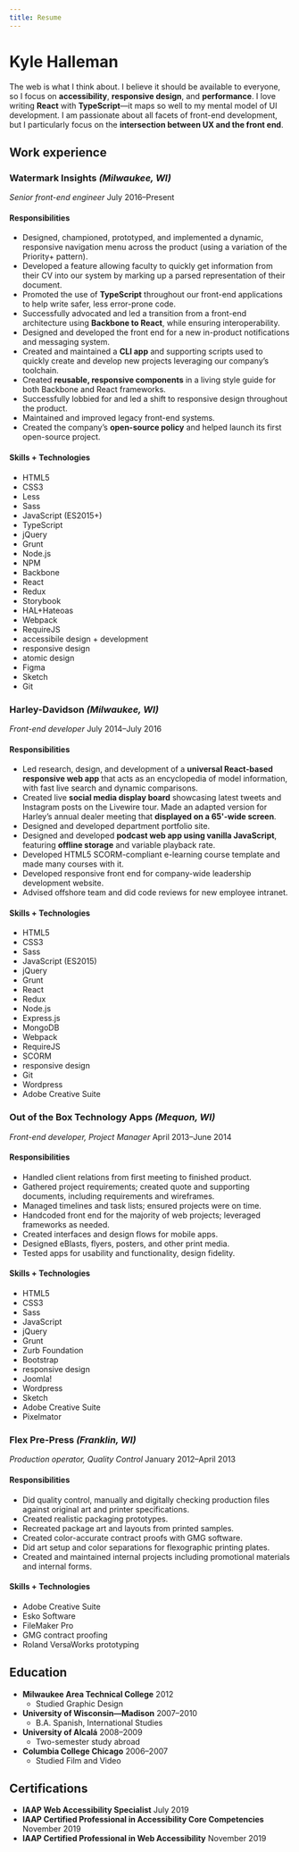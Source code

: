 ```yaml
---
title: Resume
---
```


# Kyle Halleman

The web is what I think about. I believe it should be available to everyone, so I focus on **accessibility**, **responsive design**, and **performance**. I love writing **React** with **TypeScript**—it maps so well to my mental model of UI development. I am passionate about all facets of front-end development, but I particularly focus on the **intersection between UX and the front end**.

## Work experience

<section markdown="1" class="experience">

### Watermark Insights *(Milwaukee, WI)*
*Senior front-end engineer* July 2016–Present

<div markdown="1">

#### Responsibilities

* Designed, championed, prototyped, and implemented a dynamic, responsive navigation menu across the product (using a variation of the Priority+ pattern).
* Developed a feature allowing faculty to quickly get information from their CV into our system by marking up a parsed representation of their document.
* Promoted the use of **TypeScript** throughout our front-end applications to help write safer, less error-prone code.
* Successfully advocated and led a transition from a front-end architecture using **Backbone to React**, while ensuring interoperability.
* Designed and developed the front end for a new in-product notifications and messaging system.
* Created and maintained a **CLI app** and supporting scripts used to quickly create and develop new projects leveraging our company’s toolchain.
* Created **reusable, responsive components** in a living style guide for both Backbone and React frameworks.
* Successfully lobbied for and led a shift to responsive design throughout the product.
* Maintained and improved legacy front-end systems.
* Created the company’s **open-source policy** and helped launch its first open-source project.

</div>
<div markdown="1">

#### Skills + Technologies

* HTML5
* CSS3
* Less
* Sass
* JavaScript (ES2015+)
* TypeScript
* jQuery
* Grunt
* Node.js
* NPM
* Backbone
* React
* Redux
* Storybook
* HAL+Hateoas
* Webpack
* RequireJS
* accessibile design + development
* responsive design
* atomic design
* Figma
* Sketch
* Git

</div>
</section>

<section markdown="1" class="experience">

### Harley-Davidson *(Milwaukee, WI)*
*Front-end developer* July 2014–July 2016

<div markdown="1">

#### Responsibilities

* Led research, design, and development of a **universal React-based responsive web app** that acts as an encyclopedia of model information, with fast live search and dynamic comparisons.
* Created live **social media display board** showcasing latest tweets and Instagram posts on the Livewire tour. Made an adapted version for Harley’s annual dealer meeting that **displayed on a 65'-wide screen**.
* Designed and developed department portfolio site.
* Designed and developed **podcast web app using vanilla JavaScript**, featuring **offline storage** and variable playback rate.
* Developed HTML5 SCORM-compliant e-learning course template and made many courses with it.
* Developed responsive front end for company-wide leadership development website.
* Advised offshore team and did code reviews for new employee intranet.

</div>
<div markdown="1">

#### Skills + Technologies

* HTML5
* CSS3
* Sass
* JavaScript (ES2015)
* jQuery
* Grunt
* React
* Redux
* Node.js
* Express.js
* MongoDB
* Webpack
* RequireJS
* SCORM
* responsive design
* Git
* Wordpress
* Adobe Creative Suite

</div>
</section>

<section markdown="1" class="experience">

### Out of the Box Technology Apps *(Mequon, WI)*
*Front-end developer, Project Manager* April 2013–June 2014

<div markdown="1">

#### Responsibilities

* Handled client relations from first meeting to finished product.
* Gathered project requirements; created quote and supporting documents, including requirements and wireframes.
* Managed timelines and task lists; ensured projects were on time.
* Handcoded front end for the majority of web projects; leveraged frameworks as needed.
* Created interfaces and design flows for mobile apps.
* Designed eBlasts, flyers, posters, and other print media.
* Tested apps for usability and functionality, design fidelity.

</div>
<div markdown="1">

#### Skills + Technologies

* HTML5
* CSS3
* Sass
* JavaScript
* jQuery
* Grunt
* Zurb Foundation
* Bootstrap
* responsive design
* Joomla!
* Wordpress
* Sketch
* Adobe Creative Suite
* Pixelmator

</div>
</section>

<section markdown="1" class="experience">

### Flex Pre-Press *(Franklin, WI)*
*Production operator, Quality Control* January 2012–April 2013

<div markdown="1">

#### Responsibilities

* Did quality control, manually and digitally checking production files against original art and printer specifications.
* Created realistic packaging prototypes.
* Recreated package art and layouts from printed samples.
* Created color-accurate contract proofs with GMG software.
* Did art setup and color separations for flexographic printing plates.
* Created and maintained internal projects including promotional materials and internal forms.

</div>
<div markdown="1">

#### Skills + Technologies

* Adobe Creative Suite
* Esko Software
* FileMaker Pro
* GMG contract proofing
* Roland VersaWorks prototyping

</div>
</section>

<section markdown="1">

## Education

* **Milwaukee Area Technical College** 2012
  * Studied Graphic Design
* **University of Wisconsin—Madison** 2007–2010
  * B.A. Spanish, International Studies
* **University of Alcalá** 2008–2009
  * Two-semester study abroad
* **Columbia College Chicago** 2006–2007
  * Studied Film and Video

</section>
<section markdown="1">

## Certifications

* **IAAP Web Accessibility Specialist** July 2019
* **IAAP Certified Professional in Accessibility Core Competencies** November 2019
* **IAAP Certified Professional in Web Accessibility** November 2019

</section>
